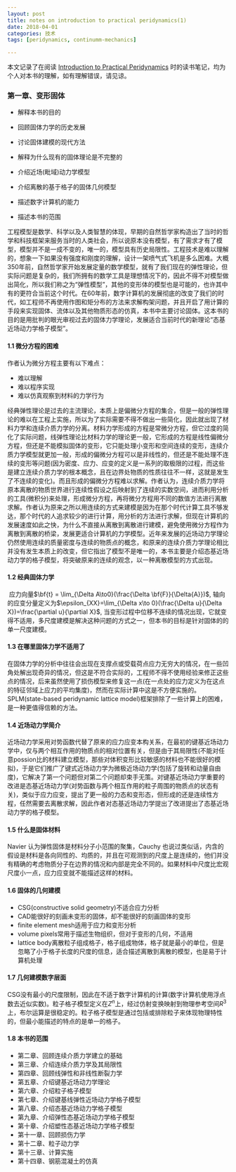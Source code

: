 ```yaml
---
layout: post
title: notes on introduction to practical peridynamics(1)
date: 2018-04-01
categories: 技术
tags: [peridynamics, continumm-mechanics]

---
```


本文记录了在阅读 [Introduction to Practical Peridynamics](https://www.worldscientific.com/worldscibooks/10.1142/9687) 时的读书笔记，均为个人对本书的理解，如有理解错误，请见谅。

<!--more-->

### 第一章、变形固体

- 解释本书的目的

- 回顾固体力学的历史发展

- 讨论固体建模的现代方法

- 解释为什么现有的固体理论是不完整的

- 介绍近场(毗域)动力学模型

- 介绍离散的基于格子的固体几何模型

- 描述数字计算机的能力

- 描述本书的范围


​        工程模型是数学、科学以及人类智慧的体现，早期的自然哲学家构造出了当时的哲学和科技框架来服务当时的人类社会，所以说原本没有模型，有了需求才有了模型，模型并不是一成不变的，唯一的，模型具有历史局限性。工程技术是难以理解的，想象一下如果没有强度和刚度的理解，设计一架喷气式飞机是多么困难。大概350年前，自然哲学家开始发展定量的数学模型，就有了我们现在的弹性理论，但实际问题是复杂的，我们所拥有的数学工具是理想情况下的，因此不得不对模型做出简化，所以我们称之为“弹性模型”，其他的变形体的模型也是可能的，也许其中有的更符合当前这个时代。在60年前，数字计算机的发展彻底的改变了我们的时代，如工程师不再使用作图和矩分布的方法来求解构架问题，并且开启了用计算的手段来实现固体、流体以及其他物质形态的仿真，本书中主要讨论固体。这本书的目的是用批判的眼光审视过去的固体力学理论，发展适合当前时代的新理论“态基近场动力学格子模型”。

#### 1.1 微分方程的困难

作者认为微分方程主要有以下难点：

- 难以理解
- 难以程序实现
- 难以仿真观察到材料的力学行为

​        经典弹性理论是过去的主流理论，本质上是偏微分方程的集合，但是一般的弹性理论的难以在工程上实施，所以为了实际需要不得不做出一些简化，因此就出现了材料力学和连续介质力学的分离。材料力学形成的方程是常微分方程，但它过度的简化了实际问题，线弹性理论比材料力学的理论更一般，它形成的方程是线性偏微分方程，但还是不能模拟固体的变形，它只能处理小变形和空间连续的变形，连续介质力学模型就更加一般，形成的偏微分方程可以是非线性的，但还是不能处理不连续的变形等问题(因为密度、应力、应变的定义是一系列的取极限的过程，而这些是建立连续介质力学的根本概念，且在边界处物质的性质往往不一样，这就是发生了不连续的变化)。而且形成的偏微分方程难以求解。作者认为，连续介质力学将原本离散的物质世界进行连续性假设之后映射到了连续的实数空间，进而利用分析的工具(微积分)来处理，形成微分方程，再将微分方程用不同的数值方法进行离散求解。作者认为原来之所以用连续的方式来建模是因为在那个时代计算工具不够发达，那个时代的人追求较少的进行计算，用分析的方法进行求解，但现在计算机的发展速度如此之快，为什么不直接从离散到离散进行建模，避免使用微分方程作为离散到离散的桥梁，发展更适合计算机的力学模型。近年来发展的近场动力学理论仍然使用连续的质量密度与连续的物质点的概念，和原来的连续介质力学理论相比并没有发生本质上的改变，但它指出了模型不是唯一的，本书主要是介绍态基近场动力学的格子模型，将突破原来的连续的观念，以一种离散模型的方式出现。

#### 1.2 经典固体力学

​        应力向量$\bf{t} = \lim_{\Delta A\to0}(\frac{\Delta \bf{F}}{\Delta{A}})$, 轴向的应变分量定义为$\epsilon_{XX}=\lim_{\Delta x\to 0}(\frac{\Delta u}{\Delta X})=\frac{\partial u}{\partial X}$, 当变形过程中位移不连续的情况出现，它就变得不适用，多尺度建模是解决这种问题的方式之一，但本书的目标是针对固体的的单一尺度建模。

#### 1.3 在哪里固体力学不适用了

​        在固体力学的分析中往往会出现在支撑点或受载荷点应力无穷大的情况，在一些凹角处解出现奇异的情况，但这是不符合实际的，工程师不得不使用经验来修正这些点的情况，后来虽然使用了损伤模型来修复这一点(在一点处的应力定义为在这点的特征邻域上应力的平均集度)，然而在实际计算中这是不方便实施的。SPLM(state-based peridynamic lattice model)框架排除了一些计算上的困难，是一种更值得信赖的方法。

#### 1.4 近场动力学简介

​        近场动力学采用对势函数代替了原来的应力应变本构关系，在最初的键基近场动力学中，仅与两个相互作用的物质点的相对位置有关，但是由于其局限性(不能对任意possion比的材料建立模型，那些对体积变形比较敏感的材料也不能很好的模拟)，于是它们推广了键式近场动力学为微极近场动力学(包括了旋转和动量自由度)，它解决了第一个问题但对第二个问题却束手无策。对键基近场动力学重要的改进是态基近场动力学(对势函数与两个相互作用的粒子周围的物质点的状态有关)，类似于应力应变，提出了更一般的力态和变形态，但形成的还是连续性方程，任然需要去离散求解，因此作者对态基近场动力学提出了改进提出了态基近场动力学的格子模型。

#### 1.5 什么是固体材料

Navier 认为弹性固体是材料分子小范围的聚集，Cauchy 也说过类似话，内含的假设是材料是各向同性的、均质的，并且在可观测到的尺度上是连续的，他们并没有精确的考虑物质分子在边界的情况和内部是完全不同的。如果材料中尺度比宏观尺度小一点，应力应变就不能描述这样的材料。

#### 1.6 固体的几何建模

- CSG(constructive solid geometry)不适合应力分析
- CAD能很好的刻画未变形的固体，却不能很好的刻画固体的变形
- finite element mesh适用于应力和变形分析
- volume pixels常用于描述生物组织，但对于变形的几何，不适用
- lattice body离散粒子组成格子，格子组成物体，格子就是最小的单位，但是忽略了小于格子长度的尺度的信息，适合描述离散到离散的模型，也是易于计算机处理

#### 1.7 几何建模数字层面

CSG没有最小的尺度限制，因此在不适于数字计算机的计算(数字计算机使用浮点数去近似实数)。粒子格子模型定义在$Z^n$上，经过仿射变换映射到物理参考空间$R^3$上，布尔运算是很稳定的。粒子格子模型是通过包括或排除粒子来体现物理特性的，但最小能描述的特点的是单一的格子。

#### 1.8 本书的范围

- 第二章、回顾连续介质力学建立的基础
- 第三章、介绍连续介质力学及其局限性
- 第四章、回顾线弹性和非线性断裂力学
- 第五章、介绍键基近场动力学理论
- 第六章、介绍粒子格子模型
- 第七章、介绍键基线弹性近场动力学格子模型
- 第八章、介绍态基近场动力学格子模型
- 第九章、介绍弹性态基近场动力学格子模型
- 第十章、介绍塑性态基近场动力学格子模型
- 第十一章、回顾损伤力学
- 第十二章、粒子动力学
- 第十三章、计算实施
- 第十四章、钢筋混凝土的仿真